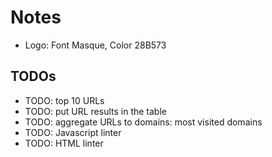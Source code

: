 # Notes

* Logo: Font Masque, Color 28B573

## TODOs

* TODO: top 10 URLs
* TODO: put URL results in the table
* TODO: aggregate URLs to domains: most visited domains
* TODO: Javascript linter
* TODO: HTML linter
